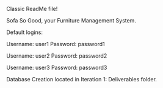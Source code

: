 Classic ReadMe file!

Sofa So Good, your Furniture Management System.

Default logins: 

Username: user1
Password: password1

Username: user2
Password: password2

Username: user3
Password: password3

Database Creation located in Iteration 1: Deliverables folder.
